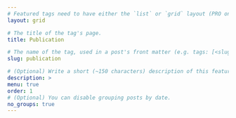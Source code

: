 ```yaml
---
# Featured tags need to have either the `list` or `grid` layout (PRO only).
layout: grid

# The title of the tag's page.
title: Publication

# The name of the tag, used in a post's front matter (e.g. tags: [<slug>]).
slug: publication

# (Optional) Write a short (~150 characters) description of this featured tag.
description: >
menu: true
order: 1
# (Optional) You can disable grouping posts by date.
no_groups: true
---
```

